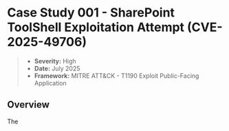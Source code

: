 # Case Study 001 - SharePoint ToolShell Exploitation Attempt (CVE-2025-49706)

> - **Severity:** High
> - **Date:** July 2025
> - **Framework:** MITRE ATT&CK - T1190 Exploit Public-Facing Application


## Overview
The